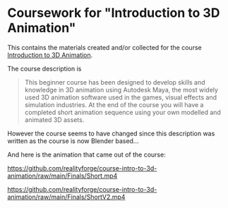 # Coursework for "Introduction to 3D Animation"

This contains the materials created and/or collected for the course [Introduction to 3D Animation](https://aie.edu.au/course/3d-animation-for-beginners/).

The course description is

> This beginner course has been designed to develop skills and knowledge in 3D animation using Autodesk Maya, the most widely used 3D animation software used in the games, visual effects and simulation industries. At the end of the course you will have a completed short animation sequence using your own modelled and animated 3D assets.

However the course seems to have changed since this description was written as the course is now Blender based...

And here is the animation that came out of the course:

https://github.com/realityforge/course-intro-to-3d-animation/raw/main/Finals/Short.mp4

https://github.com/realityforge/course-intro-to-3d-animation/raw/main/Finals/ShortV2.mp4
